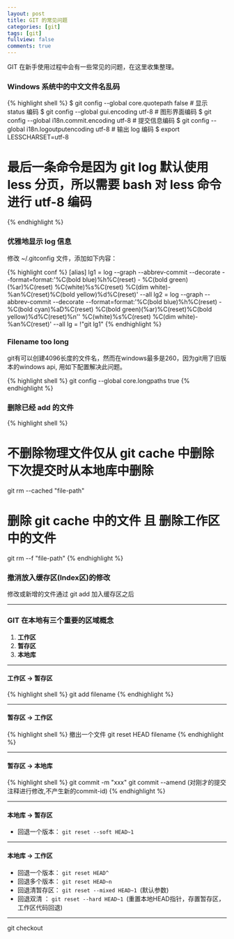 ```yaml
---
layout: post
title: GIT 的常见问题
categories: [git]
tags: [git]
fullview: false
comments: true
---
```


GIT 在新手使用过程中会有一些常见的问题，在这里收集整理。

### Windows 系统中的中文文件名乱码

{% highlight shell %}
$ git config --global core.quotepath false			# 显示 status 编码
$ git config --global gui.encoding utf-8            # 图形界面编码 
$ git config --global i18n.commit.encoding utf-8    # 提交信息编码
$ git config --global i18n.logoutputencoding utf-8  # 输出 log 编码
$ export LESSCHARSET=utf-8
# 最后一条命令是因为 git log 默认使用 less 分页，所以需要 bash 对 less 命令进行 utf-8 编码
{% endhighlight %}

### 优雅地显示 log 信息

修改 ~/.gitconfig 文件，添加如下内容：

{% highlight conf %}
[alias]
lg1 = log --graph --abbrev-commit --decorate --format=format:'%C(bold blue)%h%C(reset) - %C(bold green)(%ar)%C(reset) %C(white)%s%C(reset) %C(dim white)- %an%C(reset)%C(bold yellow)%d%C(reset)' --all 
lg2 = log --graph --abbrev-commit --decorate --format=format:'%C(bold blue)%h%C(reset) - %C(bold cyan)%aD%C(reset) %C(bold green)(%ar)%C(reset)%C(bold yellow)%d%C(reset)%n''          %C(white)%s%C(reset) %C(dim white)- %an%C(reset)' --all
lg = !"git lg1"
{% endhighlight %}

### Filename too long

git有可以创建4096长度的文件名，然而在windows最多是260，因为git用了旧版本的windows api, 用如下配置解决此问题。

{% highlight shell %}
git config --global core.longpaths true
{% endhighlight %}


### 删除已经 add 的文件

{% highlight shell %}
# 不删除物理文件仅从 git cache 中删除 下次提交时从本地库中删除
git rm --cached "file-path"
# 删除 git cache 中的文件 且 删除工作区中的文件
git rm --f "file-path"
{% endhighlight %}

### 撤消放入缓存区(Index区)的修改

修改或新增的文件通过 git add 加入缓存区之后

---
### GIT 在本地有三个重要的区域概念

1. **工作区**
1. **暂存区**
1. **本地库**

---
#### 工作区 -> 暂存区

{% highlight shell %}
git add filename
{% endhighlight %}

---
#### 暂存区 -> 工作区

{% highlight shell %}
撤出一个文件
git reset HEAD filename
{% endhighlight %}

---
#### 暂存区 -> 本地库

{% highlight shell %}
git commit -m "xxx"
git commit --amend (对刚才的提交注释进行修改,不产生新的commit-id)
{% endhighlight %}

---
#### 本地库 -> 暂存区

- 回退一个版本： `git reset --soft HEAD~1`

---
#### 本地库 -> 工作区

- 回退一个版本： `git reset HEAD^ `
- 回退多个版本： `git reset HEAD~n `
- 回退清暂存区： `git reset --mixed HEAD~1 `(默认参数)
- 回退双清    ： `git reset --hard HEAD~1 `(重置本地HEAD指针，存置暂存区，工作区代码回退)

---
git checkout


